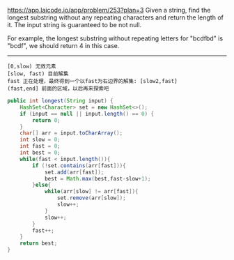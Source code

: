 https://app.laicode.io/app/problem/253?plan=3
Given a string, find the longest substring without any repeating characters and return the length of it. The input string is guaranteed to be not null.

For example, the longest substring without repeating letters for "bcdfbd" is "bcdf", we should return 4 in this case.
***
```
[0,slow) 无效元素
[slow, fast) 目前解集
fast 正在处理，最终得到一个以fast为右边界的解集: [slow2,fast]
(fast,end] 前面的区域，以后再来探索吧
```

```java
public int longest(String input) {  
    HashSet<Character> set = new HashSet<>();  
    if (input == null || input.length() == 0) {  
        return 0;  
    }  
    char[] arr = input.toCharArray();  
    int slow = 0;  
    int fast = 0;  
    int best = 0;  
    while(fast < input.length()){  
        if (!set.contains(arr[fast])){  
            set.add(arr[fast]);  
            best = Math.max(best,fast-slow+1);  
        }else{  
            while(arr[slow] != arr[fast]){  
                set.remove(arr[slow]);  
                slow++;  
            }  
            slow++;  
        }  
        fast++;  
    }  
    return best;  
}
```